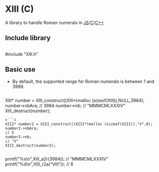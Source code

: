 # XIII (C)
A library to handle Roman numerals in [JS](https://github.com/8HoLoN/XIII)/[C](https://github.com/8HoLoN/XIII/tree/master/C)/[C++](https://github.com/8HoLoN/XIII/tree/master/C%2B%2B)

## Include library
>```c
#include "XIII.h"

## Basic use

* By default, the supported range for Roman numerals is between 1 and 3999.

>```c
XIII* number = XIII_construct((XIII*)malloc (sizeof(XIII)),NULL,3984);
number->nbAra;                                                          // 3984
number->nb;                                                             // "MMMCMLXXXIV"
XIII_destruct(number);
```
>```c
XIII* number2 = XIII_construct((XIII*)malloc (sizeof(XIII)),"V",0);
number2->nbAra;                                                          // 5
number2->nb;                                                             // "V"
XIII_destruct(number2);
```
>```c
printf("%s\n",XIII_a2r(3984));                                          // "MMMCMLXXXIV"
printf("%d\n",XIII_r2a("VIII"));                                        // 8
